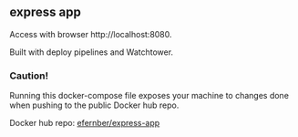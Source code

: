 ## express app

Access with browser http://localhost:8080.

Built with deploy pipelines and Watchtower.

### Caution!

Running this docker-compose file exposes your machine to changes done when pushing to the public Docker hub repo.

Docker hub repo: [efernber/express-app](https://hub.docker.com/repository/docker/efernber/express-app/general)
